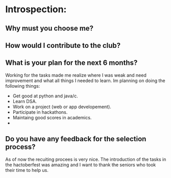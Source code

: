 # Introspection:

## Why must you choose me?



## How would I contribute to the club?




## What is your plan for the next 6 months?
Working for the tasks made me realize where I was weak and need improvement and what all things I needed to learn.
Im planning on doing the following things:
- Get good at python and java/c.
- Learn DSA.
- Work on a project (web or app developement).
- Participate in hackathons.
- Maintaing good scores in academics.
- 



## Do you have any feedback for the selection process?

As of now the recuiting procees is very nice.
The introduction of the tasks in the hactoberfest was amazing and I want to thank the seniors who took their time to help us.

